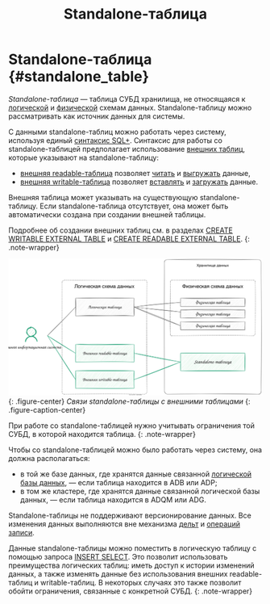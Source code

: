 ﻿---
layout: default
title: Standalone-таблица
nav_order: 6.5
parent: Основные понятия
grand_parent: Обзор понятий, компонентов и связей
has_children: false
has_toc: false
---

# Standalone-таблица {#standalone_table}

_Standalone-таблица_ — таблица СУБД хранилища, не относящаяся к [логической](../logical_schema/logical_schema.md) и 
[физической](../physical_schema/physical_schema.md) схемам данных. Standalone-таблицу можно рассматривать как 
источник данных для системы.

С данными standalone-таблиц можно работать через систему, используя
единый [синтаксис SQL+](../../../reference/sql_plus_requests/sql_plus_requests.md).
Синтаксис для работы со standalone-таблицей предполагает использование [внешних таблиц](../external_table/external_table.md), 
которые указывают на standalone-таблицу:
* [внешняя readable-таблица](../external_table/external_table.md#readable_table) позволяет 
  [читать](../../../working_with_system/data_reading/data_reading.md) и 
  [выгружать](../../../working_with_system/data_download/data_download.md) данные,
* [внешняя writable-таблица](../external_table/external_table.md#writable_table) позволяет 
  [вставлять](../../../working_with_system/data_update/data_update.md) и 
  [загружать](../../../working_with_system/data_upload/data_upload.md) данные.

Внешняя таблица может указывать на существующую standalone-таблицу. Если standalone-таблица отсутствует, 
она может быть автоматически создана при создании внешней таблицы.

Подробнее об создании внешних таблиц см. в разделах 
[CREATE WRITABLE EXTERNAL TABLE](../../../reference/sql_plus_requests/CREATE_WRITABLE_EXTERNAL_TABLE/CREATE_WRITABLE_EXTERNAL_TABLE.md) и 
[CREATE READABLE EXTERNAL TABLE](../../../reference/sql_plus_requests/CREATE_READABLE_EXTERNAL_TABLE/CREATE_READABLE_EXTERNAL_TABLE.md).
{: .note-wrapper}

<a id="img_standalone_table"></a>
![](standalone_table.svg)
{: .figure-center}
*Связи standalone-таблицы с внешними таблицами*
{: .figure-caption-center}

При работе со standalone-таблицей нужно учитывать ограничения той СУБД, в которой находится таблица.
{: .note-wrapper}

Чтобы со standalone-таблицей можно было работать через систему, она должна располагаться:
* в той же базе данных, где хранятся данные связанной [логической базы данных](../logical_db/logical_db.md),
  — если таблица находится в ADB или ADP;
* в том же кластере, где хранятся данные связанной логической базы данных, — если таблица находится в ADQM или ADG.

Standalone-таблицы не поддерживают версионирование данных. Все изменения данных выполняются вне механизма
[дельт](../delta/delta.md) и [операций записи](../write_operation/write_operation.md).

Данные standalone-таблицы можно поместить в логическую таблицу с помощью запроса
[INSERT SELECT](../../../reference/sql_plus_requests/INSERT_SELECT/INSERT_SELECT.md). Это позволит использовать
преимущества логических таблиц: иметь доступ к истории изменений данных, а также изменять данные без использования
внешних readable-таблиц и writable-таблиц. В некоторых случаях это также позволит обойти ограничения, связанные с
конкретной СУБД.
{: .note-wrapper}